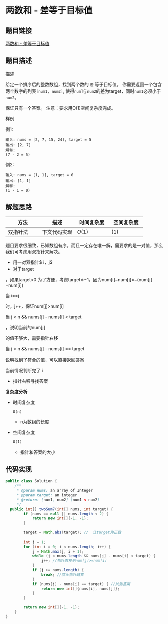 
#  两数和 - 差等于目标值

## 题目链接

[两数和 - 差等于目标值]()

## 题目描述

描述

给定一个排序后的整数数组，找到两个数的 `差` 等于目标值。
 你需要返回一个包含两个数字的列表`[num1, num2]`, 使得`num`1与`num2`的差为target，同时`num1`必须小于`num2`。



保证只有一个答案。
 注意：要求用O(1)空间复杂度完成。

样例

例1:

```
输入: nums = [2, 7, 15, 24], target = 5 
输出: [2, 7] 
解释:
(7 - 2 = 5)
```

例2:

```
输入: nums = [1, 1], target = 0
输出: [1, 1] 
解释:
(1 - 1 = 0)
```

## 解题思路

| <div style="width:70pt">方法</div>  |描述 |<div style="width:70pt">时间复杂度</div> |<div style="width:70pt">空间复杂度</div>|
|---|---|---|---|
| 双指针法 | 下文代码实现  | $O(1)$|$(1)$|

题目要求很细致，已知数组有序，而且一定存在唯一解，需要求的是一对值，那么我们可考虑用双指针来解决。

- 用一对双指针$ i，j$
- 对于target

，如果target<0 为了方便，考虑target∗−1，因为num[i]−num[j]=−(num[j]−num[i])



当 i==j

 时，j++，保证num[j]>num[i]



当 j < n && nums[j] - nums[i] < target

 ，说明当前的num[j]

的值不够大，需要指针右移

当 j < n && nums[j] - nums[i] == target

 说明找到了符合的值，可以直接返回答案

当前情况判断完了 i

- 指针右移寻找答案 

**复杂度分析**

- 时间复杂度

  ```
  O(n)
  ```

  - n为数组的长度

- 空间复杂度

  ```
  O(1)
  ```

  - 指针和答案的大小

## 代码实现

```java
public class Solution {
    /**
     * @param nums: an array of Integer
     * @param target: an integer
     * @return: [num1, num2] (num1 < num2)
     */
  public int[] twoSum7(int[] nums, int target) {
        if (nums == null || nums.length < 2) {
            return new int[]{-1, -1};
        }
        
        target = Math.abs(target); //  让target为正数
        
        int j = 1;
        for (int i = 0; i < nums.length; i++) {
            j = Math.max(j, i + 1);
            while (j < nums.length && nums[j] - nums[i] < target) {
                j++; //指针右移到num[j]>=num[i]
            }
            if (j >= nums.length) {
                break; //防止指针越界
            }
            if (nums[j] - nums[i] == target) { //找到答案
                return new int[]{nums[i], nums[j]};
            }
        }
        
        return new int[]{-1, -1};
    }
}
```